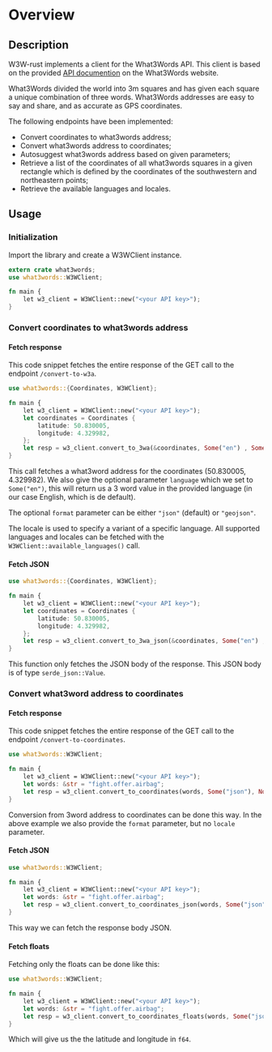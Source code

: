 # Overview

## Description

W3W-rust implements a client for the What3Words API.
This client is based on the provided [API documention](https://developer.what3words.com/public-api/docs) on the What3Words website.

What3Words divided the world into 3m squares and has given each square a unique combination of three words.
What3Words addresses are easy to say and share, and as accurate as GPS coordinates.

The following endpoints have been implemented:
- Convert coordinates to what3words address;
- Convert what3words address to coordinates;
- Autosuggest what3words address based on given parameters;
- Retrieve a list of the coordinates of all what3words squares in a given rectangle which is defined by the coordinates of the southwestern and northeastern points;
- Retrieve the available languages and locales.

## Usage

### Initialization

Import the library and create a W3WClient instance.

```rust
extern crate what3words;
use what3words::W3WClient;

fn main {
    let w3_client = W3WClient::new("<your API key>");
}
```

### Convert coordinates to what3words address

#### Fetch response

This code snippet fetches the entire response of the GET call to the endpoint `/convert-to-w3a`.

```rust
use what3words::{Coordinates, W3WClient};

fn main {
    let w3_client = W3WClient::new("<your API key>");
    let coordinates = Coordinates {
        latitude: 50.830005,
        longitude: 4.329982,
    };
    let resp = w3_client.convert_to_3wa(&coordinates, Some("en") , Some("json"), None);
}
```

This call fetches a what3word address for the coordinates (50.830005, 4.329982). We also give the optional parameter `language` which we set to `Some("en")`, this will return us a 3 word value in the provided language (in our case English, which is de default).

The optional `format` parameter can be either `"json"` (default) or `"geojson"`.

The locale is used to specify a variant of a specific language. All supported languages and locales can be fetched with the `W3WClient::available_languages()` call.

#### Fetch JSON

```rust
use what3words::{Coordinates, W3WClient};

fn main {
    let w3_client = W3WClient::new("<your API key>");
    let coordinates = Coordinates {
        latitude: 50.830005,
        longitude: 4.329982,
    };
    let resp = w3_client.convert_to_3wa_json(&coordinates, Some("en") , Some("json"), None);
}
```

This function only fetches the JSON body of the response. This JSON body is of type `serde_json::Value`.

### Convert what3word address to coordinates

#### Fetch response

This code snippet fetches the entire response of the GET call to the endpoint `/convert-to-coordinates`.

```rust
use what3words::W3WClient;

fn main {
    let w3_client = W3WClient::new("<your API key>");
    let words: &str = "fight.offer.airbag";
    let resp = w3_client.convert_to_coordinates(words, Some("json"), None);
}
```

Conversion from 3word address to coordinates can be done this way. In the above example we also provide the `format` parameter, but no `locale` parameter.

#### Fetch JSON

```rust
use what3words::W3WClient;

fn main {
    let w3_client = W3WClient::new("<your API key>");
    let words: &str = "fight.offer.airbag";
    let resp = w3_client.convert_to_coordinates_json(words, Some("json"), None);
}
```

This way we can fetch the response body JSON.

#### Fetch floats

Fetching only the floats can be done like this:

```rust
use what3words::W3WClient;

fn main {
    let w3_client = W3WClient::new("<your API key>");
    let words: &str = "fight.offer.airbag";
    let resp = w3_client.convert_to_coordinates_floats(words, Some("json"), None);
}
```

Which will give us the the latitude and longitude in `f64`.
